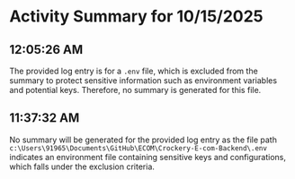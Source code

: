 # Activity Summary for 10/15/2025

## 12:05:26 AM
The provided log entry is for a `.env` file, which is excluded from the summary to protect sensitive information such as environment variables and potential keys. Therefore, no summary is generated for this file.

## 11:37:32 AM
No summary will be generated for the provided log entry as the file path `c:\Users\91965\Documents\GitHub\ECOM\Crockery-E-com-Backend\.env` indicates an environment file containing sensitive keys and configurations, which falls under the exclusion criteria.